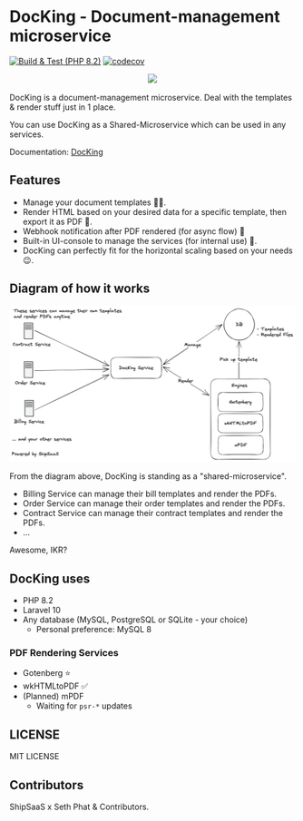 # DocKing - Document-management microservice

<p align="center" width="100%">

[![Build & Test (PHP 8.2)](https://github.com/shipsaas/docking/actions/workflows/build.yml/badge.svg)](https://github.com/shipsaas/docking/actions/workflows/build.yml)
[![codecov](https://codecov.io/gh/shipsaas/docking/branch/main/graph/badge.svg?token=FAZ9899IPW)](https://codecov.io/gh/shipsaas/docking)


</p>


<p align="center" width="100%">
    <img src="https://raw.githubusercontent.com/shipsaas/docking/main/docs/img/logo.png"> 
</p>

DocKing is a document-management microservice. Deal with the templates & render stuff just in 1 place.

You can use DocKing as a Shared-Microservice which can be used in any services.

Documentation: [DocKing](https://docking.shipsaas.tech)

## Features
- Manage your document templates 📰🧾.
- Render HTML based on your desired data for a specific template, then export it as PDF 🏃‍.
- Webhook notification after PDF rendered (for async flow) 🚀
- Built-in UI-console to manage the services (for internal use) 🔋.
- DocKing can perfectly fit for the horizontal scaling based on your needs 😉.

## Diagram of how it works

![DocKing](./docs/img/full-picture.png)

From the diagram above, DocKing is standing as a "shared-microservice".

- Billing Service can manage their bill templates and render the PDFs.
- Order Service can manage their order templates and render the PDFs.
- Contract Service can manage their contract templates and render the PDFs.
- ...

Awesome, IKR?

## DocKing uses
- PHP 8.2
- Laravel 10
- Any database (MySQL, PostgreSQL or SQLite - your choice)
  -  Personal preference: MySQL 8

### PDF Rendering Services
- Gotenberg ⭐️
- wkHTMLtoPDF ✅
- (Planned) mPDF
  - Waiting for `psr-*` updates

## LICENSE

MIT LICENSE

## Contributors

ShipSaaS x Seth Phat & Contributors.
